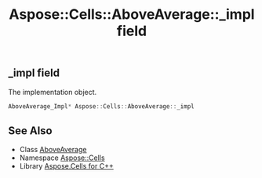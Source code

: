 ﻿---
title: Aspose::Cells::AboveAverage::_impl field
linktitle: _impl
second_title: Aspose.Cells for C++ API Reference
description: 'Aspose::Cells::AboveAverage::_impl field. The implementation object in C++.'
type: docs
weight: 1200
url: /cpp/aspose.cells/aboveaverage/_impl/
---
## _impl field


The implementation object.

```cpp
AboveAverage_Impl* Aspose::Cells::AboveAverage::_impl
```

## See Also

* Class [AboveAverage](../)
* Namespace [Aspose::Cells](../../)
* Library [Aspose.Cells for C++](../../../)

